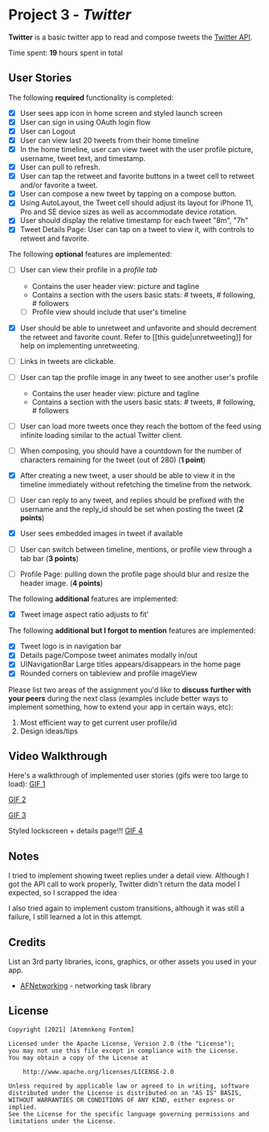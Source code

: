 # Project 3 - *Twitter*

**Twitter** is a basic twitter app to read and compose tweets the [Twitter API](https://apps.twitter.com/).

Time spent: **19** hours spent in total

## User Stories

The following **required** functionality is completed:

- [x] User sees app icon in home screen and styled launch screen
- [x] User can sign in using OAuth login flow
- [x] User can Logout
- [x] User can view last 20 tweets from their home timeline
- [x] In the home timeline, user can view tweet with the user profile picture, username, tweet text, and timestamp.
- [x] User can pull to refresh.
- [x] User can tap the retweet and favorite buttons in a tweet cell to retweet and/or favorite a tweet.
- [x] User can compose a new tweet by tapping on a compose button.
- [x] Using AutoLayout, the Tweet cell should adjust its layout for iPhone 11, Pro and SE device sizes as well as accommodate device rotation.
- [x] User should display the relative timestamp for each tweet "8m", "7h"
- [x] Tweet Details Page: User can tap on a tweet to view it, with controls to retweet and favorite.

The following **optional** features are implemented:

- [ ] User can view their profile in a *profile tab*
  - Contains the user header view: picture and tagline
  - Contains a section with the users basic stats: # tweets, # following, # followers
  - [ ] Profile view should include that user's timeline
- [x] User should be able to unretweet and unfavorite and should decrement the retweet and favorite count. Refer to [[this guide|unretweeting]] for help on implementing unretweeting.
- [ ] Links in tweets are clickable.
- [ ] User can tap the profile image in any tweet to see another user's profile
  - Contains the user header view: picture and tagline
  - Contains a section with the users basic stats: # tweets, # following, # followers
- [ ] User can load more tweets once they reach the bottom of the feed using infinite loading similar to the actual Twitter client.
- [ ] When composing, you should have a countdown for the number of characters remaining for the tweet (out of 280) (**1 point**)
- [x] After creating a new tweet, a user should be able to view it in the timeline immediately without refetching the timeline from the network.
- [ ] User can reply to any tweet, and replies should be prefixed with the username and the reply_id should be set when posting the tweet (**2 points**)
- [x] User sees embedded images in tweet if available
- [ ] User can switch between timeline, mentions, or profile view through a tab bar (**3 points**)
- [ ] Profile Page: pulling down the profile page should blur and resize the header image. (**4 points**)


The following **additional** features are implemented:

- [x] Tweet image aspect ratio adjusts to fit'

The following **additional but I forgot to mention** features are implemented:
- [x] Tweet logo is in navigation bar
- [x] Details page/Compose tweet animates modally in/out
- [x] UINavigationBar Large titles appears/disappears in the home page 
- [x] Rounded corners on tableview and profile imageView 

Please list two areas of the assignment you'd like to **discuss further with your peers** during the next class (examples include better ways to implement something, how to extend your app in certain ways, etc):

1. Most efficient way to get current user profile/id
2. Design ideas/tips

## Video Walkthrough

Here's a walkthrough of implemented user stories (gifs were too large to load):
[GIF 1](https://i.imgur.com/UIPUYaN.gif)


[GIF 2](https://i.imgur.com/rrO469U.gif)


[GIF 3](https://i.imgur.com/4V94qZz.gif)


Styled lockscreen + details page!!!
[GIF 4](https://i.imgur.com/ymU47Vn.gif)


## Notes

I tried to implement showing tweet replies under a detail view. Although I got the API call to work properly, Twitter didn't return the data model I expected, so I scrapped the idea

I also tried again to implement custom transitions, although it was still a failure, I still learned a lot in this attempt.

## Credits

List an 3rd party libraries, icons, graphics, or other assets you used in your app.

- [AFNetworking](https://github.com/AFNetworking/AFNetworking) - networking task library

## License

    Copyright [2021] [Atemnkeng Fontem]

    Licensed under the Apache License, Version 2.0 (the "License");
    you may not use this file except in compliance with the License.
    You may obtain a copy of the License at

        http://www.apache.org/licenses/LICENSE-2.0

    Unless required by applicable law or agreed to in writing, software
    distributed under the License is distributed on an "AS IS" BASIS,
    WITHOUT WARRANTIES OR CONDITIONS OF ANY KIND, either express or implied.
    See the License for the specific language governing permissions and
    limitations under the License.
